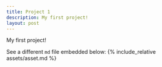 ```yaml
---
title: Project 1
description: My first project!
layout: post
---
```

My first project!

See a different `md` file embedded below:
{% include_relative assets/asset.md %}
